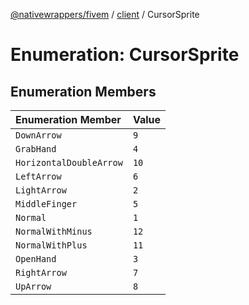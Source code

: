 [@nativewrappers/fivem](../../README.md) / [client](../README.md) / CursorSprite

# Enumeration: CursorSprite

## Enumeration Members

| Enumeration Member | Value |
| :------ | :------ |
| `DownArrow` | `9` |
| `GrabHand` | `4` |
| `HorizontalDoubleArrow` | `10` |
| `LeftArrow` | `6` |
| `LightArrow` | `2` |
| `MiddleFinger` | `5` |
| `Normal` | `1` |
| `NormalWithMinus` | `12` |
| `NormalWithPlus` | `11` |
| `OpenHand` | `3` |
| `RightArrow` | `7` |
| `UpArrow` | `8` |
